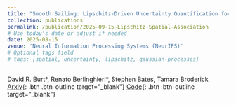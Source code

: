 ```yaml
---
title: "Smooth Sailing: Lipschitz-Driven Uncertainty Quantification for Spatial Association"
collection: publications
permalink: /publication/2025-09-15-Lipschitz-Spatial-Association
# Use today's date or adjust if needed
date: 2025-08-15
venue: 'Neural Information Processing Systems (NeurIPS)'
# Optional tags field
# tags: [spatial, uncertainty, lipschitz, gaussian-processes]
---
```

David R. Burt\*, Renato Berlinghieri\*, Stephen Bates, Tamara Broderick [Arxiv](https://arxiv.org/abs/2502.06067){: .btn .btn-outline target="_blank"} [Code](https://github.com/DavidRBurt/Lipschitz-Driven-Inference){: .btn .btn-outline target="_blank"}

